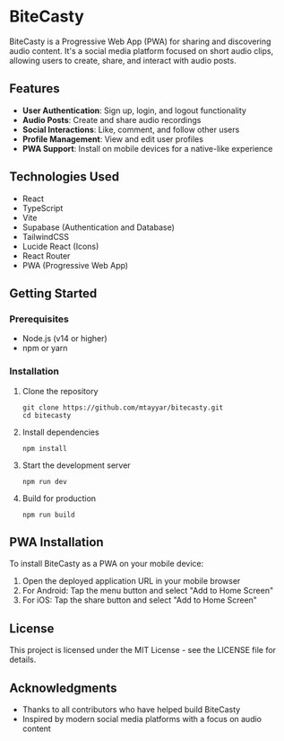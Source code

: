# BiteCasty

BiteCasty is a Progressive Web App (PWA) for sharing and discovering audio content. It's a social media platform focused on short audio clips, allowing users to create, share, and interact with audio posts.

## Features

- **User Authentication**: Sign up, login, and logout functionality
- **Audio Posts**: Create and share audio recordings
- **Social Interactions**: Like, comment, and follow other users
- **Profile Management**: View and edit user profiles
- **PWA Support**: Install on mobile devices for a native-like experience

## Technologies Used

- React
- TypeScript
- Vite
- Supabase (Authentication and Database)
- TailwindCSS
- Lucide React (Icons)
- React Router
- PWA (Progressive Web App)

## Getting Started

### Prerequisites

- Node.js (v14 or higher)
- npm or yarn

### Installation

1. Clone the repository
   ```
   git clone https://github.com/mtayyar/bitecasty.git
   cd bitecasty
   ```

2. Install dependencies
   ```
   npm install
   ```

3. Start the development server
   ```
   npm run dev
   ```

4. Build for production
   ```
   npm run build
   ```

## PWA Installation

To install BiteCasty as a PWA on your mobile device:

1. Open the deployed application URL in your mobile browser
2. For Android: Tap the menu button and select "Add to Home Screen"
3. For iOS: Tap the share button and select "Add to Home Screen"

## License

This project is licensed under the MIT License - see the LICENSE file for details.

## Acknowledgments

- Thanks to all contributors who have helped build BiteCasty
- Inspired by modern social media platforms with a focus on audio content 
